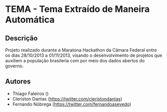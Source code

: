 # TEMA - Tema Extraído de Maneira Automática


## Descrição

Projeto realizado durante a Maratona Hackathon da Câmara Federal entre os dias 28/10/2013 a 01/11/2013, visando o desenvolvimento de projetos que auxiliem a população brasileria com por meio dos dados abertos do governo.

## Autores
+ Thiago Faleiros ()
+ Cleriston Dantas (https://twitter.com/cleristondantas)
+ Fernando Nóbrega (https://twitter.com/fernandoasevedo)


## 




